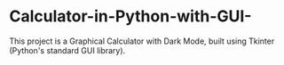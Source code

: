 # Calculator-in-Python-with-GUI-
This project is a Graphical Calculator with Dark Mode, built using Tkinter (Python's standard GUI library). 
